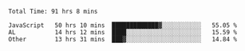 
<!--START_SECTION:waka-->

```text
Total Time: 91 hrs 8 mins

JavaScript   50 hrs 10 mins  █████████████▓░░░░░░░░░░░   55.05 %
AL           14 hrs 12 mins  ████░░░░░░░░░░░░░░░░░░░░░   15.59 %
Other        13 hrs 31 mins  ███▓░░░░░░░░░░░░░░░░░░░░░   14.84 %
```

<!--END_SECTION:waka-->











